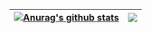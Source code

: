 | <a href="https://github.com/gabrielcvo/github-readme-stats"><img align="center" src="https://github-readme-stats.vercel.app/api?username=gabrielcvo&show_icons=true&include_all_commits=true&theme=buefy&hide_border=true" alt="Anurag's github stats" /></a> | <a href="https://github.com/gabrielcvo/github-readme-stats"><img align="center" src="https://github-readme-stats.vercel.app/api/top-langs/?username=gabrielcvo&layout=compact&theme=buefy&hide_border=true" /></a> |
| ------------- | ------------- |

